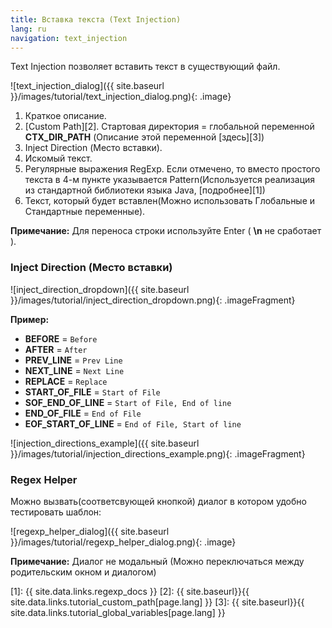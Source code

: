 ```yaml
---
title: Вставка текста (Text Injection)
lang: ru
navigation: text_injection
---
```


Text Injection позволяет вставить текст в существующий файл.

![text_injection_dialog]({{ site.baseurl }}/images/tutorial/text_injection_dialog.png){: .image}

1. Краткое описание.
2. [Custom Path][2]. Стартовая директория = глобальной переменной **CTX_DIR_PATH** (Описание этой переменной [здесь][3])
3. Inject Direction (Место вставки).
4. Искомый текст.
5. Регулярные выражения RegExp. Если отмечено, то вместо простого текста в 4-м пункте указывается Pattern(Используется реализация из стандартной библиотеки языка Java, [подробнее][1])
6. Текст, который будет вставлен(Можно использовать Глобальные и Стандартные переменные).

**Примечание:** Для переноса строки используйте Enter ( **\n** не сработает ).

### Inject Direction (Место вставки)

![inject_direction_dropdown]({{ site.baseurl }}/images/tutorial/inject_direction_dropdown.png){: .imageFragment}

**Пример:**

* **BEFORE** = `Before`
* **AFTER** = `After`
* **PREV_LINE** = `Prev Line`
* **NEXT_LINE** = `Next Line`
* **REPLACE** = `Replace`
* **START_OF_FILE** = `Start of File`
* **SOF_END_OF_LINE** = `Start of File, End of line`
* **END_OF_FILE** = `End of File`
* **EOF_START_OF_LINE** = `End of File, Start of line`

![injection_directions_example]({{ site.baseurl }}/images/tutorial/injection_directions_example.png){: .imageFragment}

### Regex Helper

Можно вызвать(соответсвующей кнопкой) диалог в котором удобно тестировать шаблон:

![regexp_helper_dialog]({{ site.baseurl }}/images/tutorial/regexp_helper_dialog.png){: .image}

**Примечание:** Диалог не модальный (Можно переключаться между родительским окном и диалогом)

[1]: {{ site.data.links.regexp_docs }}
[2]: {{ site.baseurl}}{{ site.data.links.tutorial_custom_path[page.lang] }}
[3]: {{ site.baseurl}}{{ site.data.links.tutorial_global_variables[page.lang] }}